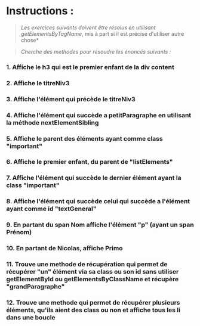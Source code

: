 # Instructions :
>*Les exercices suivants doivent être résolus en utilisant getElementsByTagName*, mis à part si il est précisé d'utiliser autre chose*

>*Cherche des methodes pour résoudre les énoncés suivants :*

### 1. Affiche le h3 qui est le premier enfant de la div content

### 2. Affiche le titreNiv3

### 3. Affiche l'élément qui précède le titreNiv3

### 4. Affiche l'élément qui succède a petitParagraphe en utilisant la méthode nextElementSibling

### 5. Affiche le parent des éléments ayant comme class "important" 

### 6. Affiche le premier enfant, du parent de "listElements"

### 7. Affiche l'élément qui succède le dernier élément ayant la class "important"

### 8. Affiche l'élément qui succède celui qui succède a l'élément ayant comme id "textGeneral" 

### 9. En partant du span Nom affiche l'élément "p" (ayant un span Prénom)

### 10. En partant de Nicolas, affiche Primo

### 11. Trouve une methode de récupération qui permet de récupérer "un" élément via sa class ou son id sans utiliser getElementById ou getElementsByClassName et récupère "grandParagraphe"

### 12. Trouve une methode qui permet de récupérer plusieurs éléments, qu'ils aient des class ou non et affiche tous les li dans une boucle